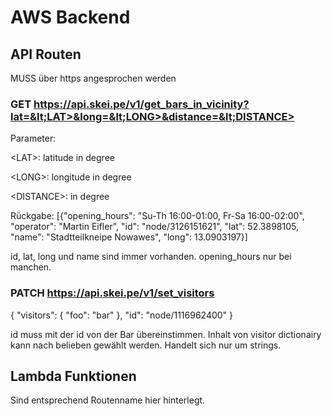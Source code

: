 # AWS Backend

## API Routen
MUSS über https angesprochen werden

### GET https://api.skei.pe/v1/get_bars_in_vicinity?lat=&lt;LAT>&long=&lt;LONG>&distance=&lt;DISTANCE>

Parameter:

&lt;LAT>: latitude in degree 

&lt;LONG>: longitude in degree 

&lt;DISTANCE>: in degree

Rückgabe:
[{"opening_hours": "Su-Th 16:00-01:00, Fr-Sa 16:00-02:00", "operator": "Martin Eifler", "id": "node/3126151621", "lat": 52.3898105, "name": "Stadtteilkneipe Nowawes", "long": 13.0903197}]

id, lat, long und name sind immer vorhanden.
opening_hours nur bei manchen.

### PATCH https://api.skei.pe/v1/set_visitors

{
    "visitors": {
      "foo": "bar"
    },
    "id": "node/1116962400"
}

id muss mit der id von der Bar übereinstimmen. Inhalt von visitor dictionairy kann nach belieben gewählt werden. Handelt sich nur um strings.


## Lambda Funktionen

Sind entsprechend Routenname hier hinterlegt.